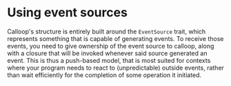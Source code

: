 # Using event sources

Calloop's structure is entirely built around the `EventSource` trait, which represents something that is capable of generating events. To receive those events, you need to give ownership of the event source to calloop, along with a closure that will be invoked whenever said source generated an event. This is thus a push-based model, that is most suited for contexts where your program needs to react to (unpredictable) outside events, rather than wait efficiently for the completion of some operation it initiated.
